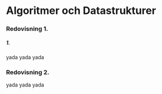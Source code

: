# Algoritmer och Datastrukturer

### Redovisning 1.

##### 1.
yada
yada
yada


### Redovisning 2.

yada
yada
yada



